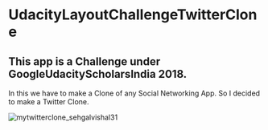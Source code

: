 # UdacityLayoutChallengeTwitterClone

## This app is a Challenge under GoogleUdacityScholarsIndia 2018.
In this we have to make a Clone of any Social Networking App. So I decided to make a Twitter Clone.

![mytwitterclone_sehgalvishal31](https://user-images.githubusercontent.com/20669217/38323257-5eddaab0-385a-11e8-830f-93f292a033ba.png)
